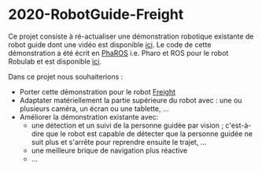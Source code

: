 # 2020-RobotGuide-Freight


Ce projet consiste à ré-actualiser une démonstration robotique existante de robot guide dont une vidéo est disponible [ici](http://car.imt-lille-douai.fr/2014/10/controlling-robots-with-pharos/).
Le code de cette démonstration a été écrit en [PhaROS](http://car.imt-lille-douai.fr/category/software/pharos/) i.e. Pharo et ROS pour le robot Robulab et est disponible [ici](https://partage.imt.fr/index.php/s/6Ac6QQdTfS42ene).

Dans ce projet nous souhaiterions :
- Porter cette démonstration pour le robot [Freight](https://docs.fetchrobotics.com/)
- Adaptater matériellement la partie supérieure du robot avec : une ou plusieurs caméra, un écran ou une tablette, ...
- Améliorer la démonstration existante avec:
	- une détection et un suivi de la personne guidée par vision ; c'est-à-dire que le robot est capable de détecter que la personne guidée ne suit plus et s'arrête pour reprendre ensuite le trajet, ...
	- une meilleure brique de navigation plus réactive
	- ...

